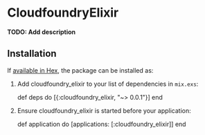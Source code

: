 # CloudfoundryElixir

**TODO: Add description**

## Installation

If [available in Hex](https://hex.pm/docs/publish), the package can be installed as:

  1. Add cloudfoundry_elixir to your list of dependencies in `mix.exs`:

        def deps do
          [{:cloudfoundry_elixir, "~> 0.0.1"}]
        end

  2. Ensure cloudfoundry_elixir is started before your application:

        def application do
          [applications: [:cloudfoundry_elixir]]
        end


